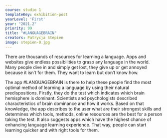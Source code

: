 ```yaml
---
course: studio 1
templateKey: exhibition-post
yearLevel: 'First'
year: "2021.2"
priority: 99
title: "#LANGUAGEBRAIN"
creators: Patrycja Stepien
image: stepien-0.jpg
---
```


There are thousands of resources for learning a language. Apps and websites give endless possibilities to grasp any language in the world. Many people dive in and simply get lost, they give up or get annoyed because it isn’t for them. They want to learn but don’t know how.

The app #LANGUAGEBRAIN is there to help these people find the most optimal method of learning a language by using their natural predispositions. Firstly, they do the test which indicates which brain hemisphere is dominant. Scientists and psychologists described characteristics of brain dominance and how it works. Based on that knowledge, the app describes to the user what are their strongest skills and determines which tools, methods, online resources are the best for a person taking the test. It also suggests apps which have the highest chance of enhancing language learning experience. That way, people can start learning quicker and with right tools for them.

